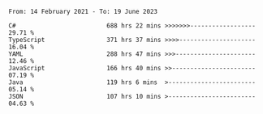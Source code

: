 <!-- [![Top Langs](https://github-readme-stats.vercel.app/api/top-langs/?username=thititongumpun&layout=compact&langs_count=7&theme=prussian)](https://github.com/thititongumpun)
[![Anurag's GitHub stats](https://github-readme-stats.vercel.app/api?username=thititongumpun&hide=stars&show_icons=true&theme=prussian)](https://github.com/thititongumpun) -->

<!--START_SECTION:waka-->

```text
From: 14 February 2021 - To: 19 June 2023

C#                         688 hrs 22 mins >>>>>>>------------------   29.71 %
TypeScript                 371 hrs 37 mins >>>>---------------------   16.04 %
YAML                       288 hrs 47 mins >>>----------------------   12.46 %
JavaScript                 166 hrs 40 mins >>-----------------------   07.19 %
Java                       119 hrs 6 mins  >------------------------   05.14 %
JSON                       107 hrs 10 mins >------------------------   04.63 %
```

<!--END_SECTION:waka-->
